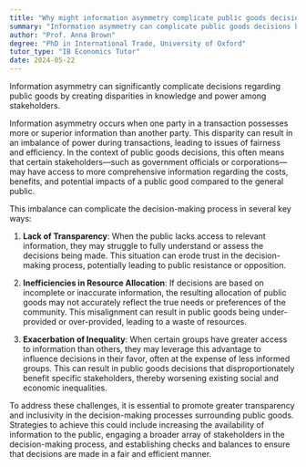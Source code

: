 ```yaml
---
title: "Why might information asymmetry complicate public goods decisions?"
summary: "Information asymmetry can complicate public goods decisions by creating imbalances in knowledge and power among stakeholders."
author: "Prof. Anna Brown"
degree: "PhD in International Trade, University of Oxford"
tutor_type: "IB Economics Tutor"
date: 2024-05-22
---
```


Information asymmetry can significantly complicate decisions regarding public goods by creating disparities in knowledge and power among stakeholders.

Information asymmetry occurs when one party in a transaction possesses more or superior information than another party. This disparity can result in an imbalance of power during transactions, leading to issues of fairness and efficiency. In the context of public goods decisions, this often means that certain stakeholders—such as government officials or corporations—may have access to more comprehensive information regarding the costs, benefits, and potential impacts of a public good compared to the general public.

This imbalance can complicate the decision-making process in several key ways:

1. **Lack of Transparency**: When the public lacks access to relevant information, they may struggle to fully understand or assess the decisions being made. This situation can erode trust in the decision-making process, potentially leading to public resistance or opposition.

2. **Inefficiencies in Resource Allocation**: If decisions are based on incomplete or inaccurate information, the resulting allocation of public goods may not accurately reflect the true needs or preferences of the community. This misalignment can result in public goods being under-provided or over-provided, leading to a waste of resources.

3. **Exacerbation of Inequality**: When certain groups have greater access to information than others, they may leverage this advantage to influence decisions in their favor, often at the expense of less informed groups. This can result in public goods decisions that disproportionately benefit specific stakeholders, thereby worsening existing social and economic inequalities.

To address these challenges, it is essential to promote greater transparency and inclusivity in the decision-making processes surrounding public goods. Strategies to achieve this could include increasing the availability of information to the public, engaging a broader array of stakeholders in the decision-making process, and establishing checks and balances to ensure that decisions are made in a fair and efficient manner.
    